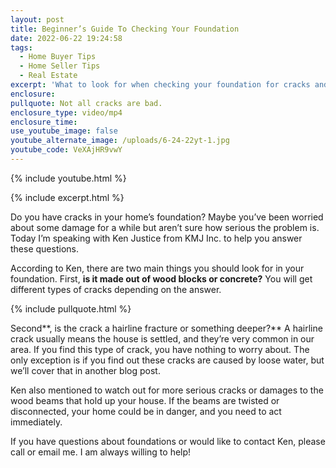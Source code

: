 ```yaml
---
layout: post
title: Beginner’s Guide To Checking Your Foundation
date: 2022-06-22 19:24:58
tags:
  - Home Buyer Tips
  - Home Seller Tips
  - Real Estate
excerpt: 'What to look for when checking your foundation for cracks and damages. '
enclosure:
pullquote: Not all cracks are bad.
enclosure_type: video/mp4
enclosure_time:
use_youtube_image: false
youtube_alternate_image: /uploads/6-24-22yt-1.jpg
youtube_code: VeXAjHR9vwY
---
```

{% include youtube.html %}

{% include excerpt.html %}

Do you have cracks in your home’s foundation? Maybe you’ve been worried about some damage for a while but aren’t sure how serious the problem is. Today I’m speaking with Ken Justice from KMJ Inc. to help you answer these questions.&nbsp;

According to Ken, there are two main things you should look for in your foundation. First, **is it made out of wood blocks or concrete?** You will get different types of cracks depending on the answer.

{% include pullquote.html %}

Second**, is the crack a hairline fracture or something deeper?** A hairline crack usually means the house is settled, and they’re very common in our area. If you find this type of crack, you have nothing to worry about. The only exception is if you find out these cracks are caused by loose water, but we’ll cover that in another blog post.

Ken also mentioned to watch out for more serious cracks or damages to the wood beams that hold up your house. If the beams are twisted or disconnected, your home could be in danger, and you need to act immediately.&nbsp;

If you have questions about foundations or would like to contact Ken, please call or email me. I am always willing to help\!&nbsp;
